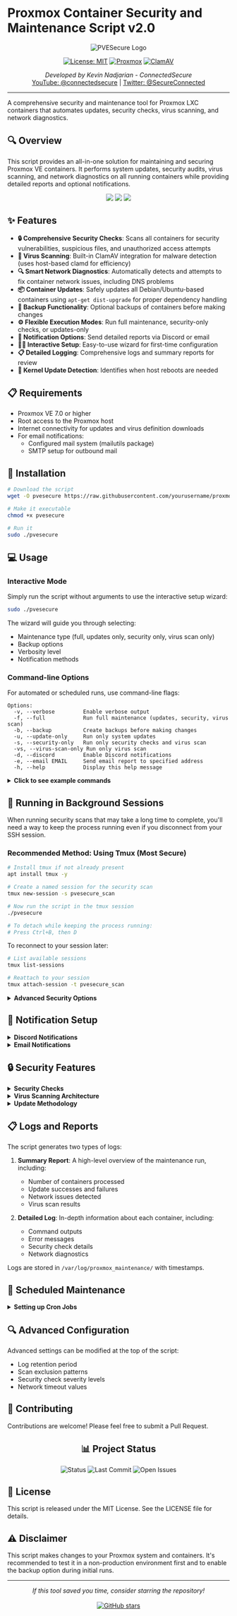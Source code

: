 # Proxmox Container Security and Maintenance Script v2.0

<div align="center">

![PVESecure Logo](https://img.shields.io/badge/PVE-Secure-blue?style=for-the-badge&logo=proxmox&logoColor=white)

[![License: MIT](https://img.shields.io/badge/License-MIT-yellow.svg)](https://opensource.org/licenses/MIT)
[![Proxmox](https://img.shields.io/badge/Proxmox-7.0+-orange.svg)](https://www.proxmox.com/)
[![ClamAV](https://img.shields.io/badge/ClamAV-Integrated-green.svg)](https://www.clamav.net/)

</div>

<div align="center">
<i>Developed by Kevin Nadjarian - ConnectedSecure</i><br>
<a href="https://www.youtube.com/@connectedsecure">YouTube: @connectedsecure</a> | <a href="https://twitter.com/SecureConnected">Twitter: @SecureConnected</a>
</div>

---

A comprehensive security and maintenance tool for Proxmox LXC containers that automates updates, security checks, virus scanning, and network diagnostics.

## 🔍 Overview

This script provides an all-in-one solution for maintaining and securing Proxmox VE containers. It performs system updates, security audits, virus scanning, and network diagnostics on all running containers while providing detailed reports and optional notifications.

<div align="center">
<img src="https://img.shields.io/badge/Automates-Security%20Checks-blue?style=flat-square" /> 
<img src="https://img.shields.io/badge/Automates-Container%20Updates-blue?style=flat-square" />
<img src="https://img.shields.io/badge/Automates-Virus%20Scans-blue?style=flat-square" />
</div>

## ✨ Features

- **🔒 Comprehensive Security Checks**: Scans all containers for security vulnerabilities, suspicious files, and unauthorized access attempts
- **🦠 Virus Scanning**: Built-in ClamAV integration for malware detection (uses host-based clamd for efficiency)
- **🔍 Smart Network Diagnostics**: Automatically detects and attempts to fix container network issues, including DNS problems
- **📦 Container Updates**: Safely updates all Debian/Ubuntu-based containers using `apt-get dist-upgrade` for proper dependency handling
- **💾 Backup Functionality**: Optional backups of containers before making changes
- **⚙️ Flexible Execution Modes**: Run full maintenance, security-only checks, or updates-only
- **📣 Notification Options**: Send detailed reports via Discord or email
- **🧙‍♂️ Interactive Setup**: Easy-to-use wizard for first-time configuration
- **📋 Detailed Logging**: Comprehensive logs and summary reports for review
- **🔄 Kernel Update Detection**: Identifies when host reboots are needed

## 📋 Requirements

- Proxmox VE 7.0 or higher
- Root access to the Proxmox host
- Internet connectivity for updates and virus definition downloads
- For email notifications: 
  - Configured mail system (mailutils package)
  - SMTP setup for outbound mail

## 🚀 Installation

```bash
# Download the script
wget -O pvesecure https://raw.githubusercontent.com/yourusername/proxmox-tools/main/pvesecure

# Make it executable
chmod +x pvesecure

# Run it
sudo ./pvesecure
```

## 💻 Usage

### Interactive Mode

Simply run the script without arguments to use the interactive setup wizard:

```bash
sudo ./pvesecure
```

The wizard will guide you through selecting:
- Maintenance type (full, updates only, security only, virus scan only)
- Backup options
- Verbosity level
- Notification methods

### Command-line Options

For automated or scheduled runs, use command-line flags:

```
Options:
  -v, --verbose         Enable verbose output
  -f, --full            Run full maintenance (updates, security, virus scan)
  -b, --backup          Create backups before making changes
  -u, --update-only     Run only system updates
  -s, --security-only   Run only security checks and virus scan
  -vs, --virus-scan-only Run only virus scan
  -d, --discord         Enable Discord notifications
  -e, --email EMAIL     Send email report to specified address
  -h, --help            Display this help message
```

<details>
<summary><b>Click to see example commands</b></summary>

```bash
# Run full maintenance with Discord notifications
sudo ./pvesecure -f -d

# Run only virus scanning with email report
sudo ./pvesecure -vs -e admin@example.com

# Run updates only with verbose output and backups
sudo ./pvesecure -u -v -b
```
</details>

## 🔄 Running in Background Sessions

When running security scans that may take a long time to complete, you'll need a way to keep the process running even if you disconnect from your SSH session.

### Recommended Method: Using Tmux (Most Secure)

```bash
# Install tmux if not already present
apt install tmux -y

# Create a named session for the security scan
tmux new-session -s pvesecure_scan

# Now run the script in the tmux session
./pvesecure

# To detach while keeping the process running:
# Press Ctrl+B, then D
```

To reconnect to your session later:

```bash
# List available sessions
tmux list-sessions

# Reattach to your session
tmux attach-session -t pvesecure_scan
```

<details>
<summary><b>Advanced Security Options</b></summary>

For enhanced security in sensitive environments:

```bash
# Create a tmux session with restricted socket permissions
mkdir -p ~/.tmux_sockets
tmux -S ~/.tmux_sockets/pvesecure_socket new-session -s pvesecure_scan
chmod 700 ~/.tmux_sockets/pvesecure_socket

# To reattach later:
tmux -S ~/.tmux_sockets/pvesecure_socket attach-session -t pvesecure_scan
```

Alternative methods (not as secure as tmux):

**Using Screen:**
```bash
apt install screen -y
screen
./pvesecure
# Press Ctrl+A, then D to detach
# To reconnect: screen -r
```

**Using nohup:**
```bash
nohup ./pvesecure > pvesecure_output.log 2>&1 &
# Check status: ps aux | grep pvesecure
# View output: cat pvesecure_output.log
```
</details>

## 📢 Notification Setup

<details>
<summary><b>Discord Notifications</b></summary>

1. Create a Discord webhook in your server (Server Settings → Integrations → Webhooks)
2. Run the script with the `-d` flag or select Discord in the interactive menu
3. Enter your webhook URL when prompted (it will be saved for future use)

</details>

<details>
<summary><b>Email Notifications</b></summary>

1. Install the required package on your Proxmox host:
   ```bash
   apt-get install mailutils
   ```

2. Configure your mail system (if not already set up):
   ```bash
   dpkg-reconfigure exim4-config
   ```
   
   For simple setups:
   - Choose "internet site" and follow the prompts
   
   For connection through an external provider:
   - Choose "mail sent by smarthost; no local mail"
   - Configure your SMTP server details when prompted

3. Run the script with the email option:
   ```bash
   sudo ./pvesecure -e your-email@example.com
   ```
</details>

## 🔒 Security Features

<details>
<summary><b>Security Checks</b></summary>

The script performs the following security checks on each container:

- **Login Attempt Analysis**: Scans auth.log for suspicious login attempts
- **Rootkit Detection**: Basic checks for signs of rootkits
- **Open Ports**: Identifies unexpected open ports and services
- **File Permission Issues**: Detects incorrect permissions on sensitive files
- **Suspicious Processes**: Looks for unusual running processes
</details>

<details>
<summary><b>Virus Scanning Architecture</b></summary>

The script uses an efficient approach to virus scanning:

1. ClamAV is installed once on the Proxmox host (not on each container)
2. The clamd daemon runs on the host
3. Container filesystems are bind-mounted to the host
4. The host's clamdscan scans the mounted filesystem
5. Results are collected and reported

This architecture provides several advantages:
- Lower resource usage (single virus database in memory)
- Faster updates to virus definitions
- Up-to-date scanning engine for all containers
- No need to modify containers or install software inside them
</details>

<details>
<summary><b>Update Methodology</b></summary>

For container updates, the script:

1. Uses `apt-get update` to refresh package lists
2. Uses `apt-get dist-upgrade` (not regular upgrade) to properly handle dependency changes
3. This follows Proxmox's official recommendation for system updates
</details>

## 📋 Logs and Reports

The script generates two types of logs:

1. **Summary Report**: A high-level overview of the maintenance run, including:
   - Number of containers processed
   - Update successes and failures
   - Network issues detected
   - Virus scan results
   
2. **Detailed Log**: In-depth information about each container, including:
   - Command outputs
   - Error messages
   - Security check details
   - Network diagnostics

Logs are stored in `/var/log/proxmox_maintenance/` with timestamps.

## 📅 Scheduled Maintenance

<details>
<summary><b>Setting up Cron Jobs</b></summary>

To run the script automatically, add it to your crontab:

```bash
# Edit crontab
crontab -e

# Add a line to run weekly at 3 AM on Sundays
0 3 * * 0 /path/to/pvesecure -f -d
```

**Example schedules:**

- Daily security-only scan at midnight:
  ```
  0 0 * * * /path/to/pvesecure -s -d
  ```

- Weekly full maintenance with backups on Saturday at 2 AM:
  ```
  0 2 * * 6 /path/to/pvesecure -f -b -d
  ```

- Monthly virus scan on the 1st at 4 AM:
  ```
  0 4 1 * * /path/to/pvesecure -vs -e admin@example.com
  ```
</details>

## 🔍 Advanced Configuration

Advanced settings can be modified at the top of the script:

- Log retention period
- Scan exclusion patterns
- Security check severity levels
- Network timeout values

## 🤝 Contributing

Contributions are welcome! Please feel free to submit a Pull Request.

<div align="center">

## 📊 Project Status

![Status](https://img.shields.io/badge/Status-Active-success?style=for-the-badge)
![Last Commit](https://img.shields.io/github/last-commit/yourusername/proxmox-tools?style=for-the-badge)
![Open Issues](https://img.shields.io/github/issues-raw/yourusername/proxmox-tools?style=for-the-badge)

</div>

## 📜 License

This script is released under the MIT License. See the LICENSE file for details.

## ⚠️ Disclaimer

This script makes changes to your Proxmox system and containers. It's recommended to test it in a non-production environment first and to enable the backup option during initial runs.

---

<div align="center">
<i>If this tool saved you time, consider starring the repository!</i><br><br>
<a href="https://github.com/yourusername/proxmox-tools/stargazers"><img src="https://img.shields.io/github/stars/yourusername/proxmox-tools?style=social" alt="GitHub stars"></a>
</div>
